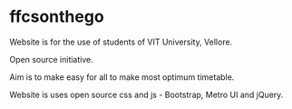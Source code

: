 # ffcsonthego

Website is for the use of students of VIT University, Vellore.

Open source initiative.

Aim is to make easy for all to make most optimum timetable.

Website is uses open source css and js - Bootstrap, Metro UI and jQuery.
